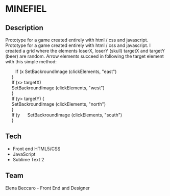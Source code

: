 # MINEFIEL
 ## Description
<p>Prototype for a game created entirely with html / css and javascript.
Prototype for a game created entirely with html / css and javascript.
I created a grid where the elements loserX, loserY (skull) targetX and targetY (beer) are random.
Arrow elements succeed in following the target element with this simple method:</p>
     
 
     If (x <targetX) { <br/>
     SetBackroundImage (clickElements, "east") <br/>
     } <br/>
     If (x> targetX) <br/>
     SetBackroundImage (clickElements, "west") <br/>
     } <br/>
     If (y> targetY) { <br/>
     SetBackroundImage (clickElements, "north") <br/>
     } <br/>
     If (y <targetY) { <br/>
     SetBackroundImage (clickElements, "south") <br/>
     } 


  
 
 ## Tech
  
  * Front end HTML5/CSS
  * JavaScript
  * Sublime Text 2
  
  
 
 ## Team
  Elena Beccaro - Front End and Designer
